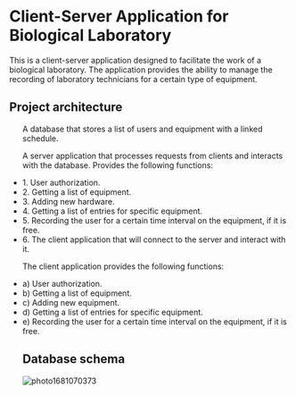 <!DOCTYPE html> <html lang="en"> <head> <meta charset="UTF-8"> <meta name="viewport" content="width=device-width, initial-scale=1.0"> </head> <body> <h1>Client-Server Application for Biological Laboratory</h1> <p> This is a client-server application designed to facilitate the work of a biological laboratory. The application provides the ability to manage the recording of laboratory technicians for a certain type of equipment. </p> 
<h2>Project architecture</h2> <ul> <p> A database that stores a list of users and equipment with a linked schedule.</p> 
  <p>A server application that processes requests from clients and interacts with the database. Provides the following functions: </p>
<li>1. User authorization.</li> 
<li>2. Getting a list of equipment.</li> 
<li>3. Adding new hardware.</li> 
<li>4. Getting a list of entries for specific equipment.</li> 
<li>5. Recording the user for a certain time interval on the equipment, if it is free.</li> 
<li>6. The client application that will connect to the server and interact with it.</li> 
<p></p>
  <p>The client application provides the following functions:</p>
<li>a) User authorization.</li>
<li>b) Getting a list of equipment.</li>
<li>c) Adding new equipment.</li>
<li>d) Getting a list of entries for specific equipment.</li>
<li>e) Recording the user for a certain time interval on the equipment, if it is free.</li>

<h2>Database schema</h2>

![photo1681070373](https://github.com/NerdyVal/client-server/assets/114080091/1310550b-770f-4db5-ae19-997f7d79ed71)
